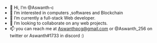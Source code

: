 - 👋 Hi, I’m @Aswanth-c
- 👀 I’m interested in computers ,softwares and Blockchain
- 🌱 I’m currently a  full-stack Web developer.
- 💞️ I’m looking to collaborate on any web projects.
- 📫 you can reach me at  Aswanthpcg@gmail.com or @Aswanth_256 on twitter or  Aswanth#1733 in discord :)

<!---
Aswanth-c/Aswanth-c is a ✨ special ✨ repository because its `README.md` (this file) appears on your GitHub profile.
You can click the Preview link to take a look at your changes.
--->
